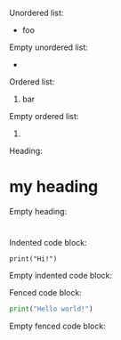 Unordered list:

- foo

Empty unordered list:

-

Ordered list:

1. bar

Empty ordered list:

1.

Heading:

# my heading

Empty heading:

#

Indented code block:

    print("Hi!")

Empty indented code block:

    

Fenced code block:

```python
print("Hello world!")
```

Empty fenced code block:

```

```
